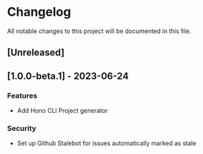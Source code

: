 # Changelog

All notable changes to this project will be documented in this file.

## [Unreleased]
## [1.0.0-beta.1] - 2023-06-24

### Features

- Add Hono CLI Project generator

### Security

- Set up Github Stalebot for issues automatically marked as stale

<!-- generated by git-cliff -->
